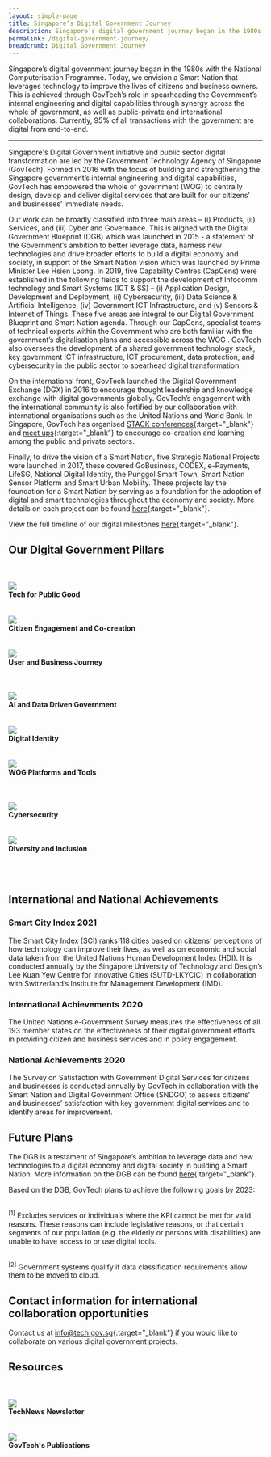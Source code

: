 ```yaml
---
layout: simple-page
title: Singapore’s Digital Government Journey
description: Singapore’s digital government journey began in the 1980s with the National Computerisation Programme. We have since started on building a Smart Nation for everyone.
permalink: /digital-government-journey/
breadcrumb: Digital Government Journey
---
```


Singapore’s digital government journey began in the 1980s with the National Computerisation Programme. Today, we envision a Smart Nation that leverages technology to improve the lives of citizens and business owners. This is achieved through GovTech’s role in spearheading the Government’s internal engineering and digital capabilities through synergy across the whole of government, as well as public-private and international collaborations. Currently, 95% of all transactions with the government are digital from end-to-end.

---

Singapore's Digital Government initiative and public sector digital transformation are led by the Government Technology Agency of Singapore (GovTech). Formed in 2016 with the focus of building and strengthening the Singapore government’s internal engineering and digital capabilities, GovTech has empowered the whole of government (WOG) to centrally design, develop and deliver digital services that are built for our citizens’ and businesses’ immediate needs. 

Our work can be broadly classified into three main areas – (i) Products, (ii) Services, and (iii) Cyber and Governance. This is aligned with the Digital Government Blueprint (DGB) which was launched in 2015 - a statement of the Government’s ambition to better leverage data, harness new technologies and drive broader efforts to build a digital economy and society, in support of the Smart Nation vision which was launched by Prime Minister Lee Hsien Loong. 
In 2019, five Capability Centres (CapCens) were established in the following fields to support the development of Infocomm technology and Smart Systems (ICT & SS) – (i) Application Design, Development and Deployment, (ii) Cybersecurity, (iii) Data Science & Artificial Intelligence, (iv) Government ICT Infrastructure, and (v) Sensors & Internet of Things. These five areas are integral to our Digital Government Blueprint and Smart Nation agenda. Through our CapCens, specialist teams of technical experts within the Government who are both familiar with the government’s digitalisation plans and accessible across the WOG  . GovTech also oversees the development of a shared government technology stack, key government ICT infrastructure, ICT procurement, data protection, and cybersecurity in the public sector to spearhead digital transformation.

On the international front, GovTech launched the Digital Government Exchange (DGX) in 2016 to encourage thought leadership and knowledge exchange with digital governments globally. GovTech’s engagement with the international community is also fortified by our collaboration with international organisations such as the United Nations and World Bank. In Singapore, GovTech has organised [STACK conferences](https://www.developer.tech.gov.sg/communities/events/overview){:target="_blank"} and [meet ups](https://www.developer.tech.gov.sg/communities/stack-x-meetups/overview.html){:target="_blank"} to encourage co-creation and learning among the public and private sectors. 

Finally, to drive the vision of a Smart Nation, five Strategic National Projects were launched in 2017, these covered GoBusiness, CODEX, e-Payments, LifeSG, National Digital Identity, the Punggol Smart Town, Smart Nation Sensor Platform and Smart Urban Mobility. These projects lay the foundation for a Smart Nation by serving as a foundation for the adoption of digital and smart technologies throughout the economy and society. More details on each project can be found [here](https://www.smartnation.gov.sg/initiatives/strategic-national-projects){:target="_blank"}.

View the full timeline of our digital milestones [here](https://www.tech.gov.sg/who-we-are/our-journey/){:target="_blank"}.

## Our Digital Government Pillars
<br>

<br>
<div class="row">
<div class="col"> 
<a href="/digital-government-journey/tech-for-public-good"><img src="/images/digital-transformation/icon-image-1.jpeg"></a><br>
		<div class="header"><b>Tech for Public Good</b></div><br>
</div>
<br>

</div>
	<div class="col"> 
<a href="/digital-government-journey/tech-for-public-good"><img src="/images/digital-transformation/icon-image-1.jpeg"></a><br>
		<div class="header"><b>Citizen Engagement and Co-creation</b></div><br>
</div>
<br>

</div>
	<div class="col"> 
<a href="/digital-government-journey/tech-for-public-good"><img src="/images/digital-transformation/icon-image-1.jpeg"></a><br>
		<div class="header"><b>User and Business Journey</b></div><br>
</div>
<br></div></div>


<br>
<div class="row">
<div class="col"> 
<a href="/digital-government-journey/tech-for-public-good"><img src="/images/digital-transformation/icon-image-1.jpeg"></a><br>
		<div class="header"><b>AI and Data Driven Government</b></div><br>
</div>
<br>

</div>
	<div class="col"> 
<a href="/digital-government-journey/tech-for-public-good"><img src="/images/digital-transformation/icon-image-1.jpeg"></a><br>
		<div class="header"><b>Digital Identity</b></div><br>
</div>
<br>

</div>
	<div class="col"> 
<a href="/digital-government-journey/tech-for-public-good"><img src="/images/digital-transformation/icon-image-1.jpeg"></a><br>
		<div class="header"><b>WOG Platforms and Tools</b></div><br>
</div>
<br></div></div>

<br>
<div class="row">
<div class="col"> 
<a href="/digital-government-journey/tech-for-public-good"><img src="/images/digital-transformation/icon-image-1.jpeg"></a><br>
		<div class="header"><b>Cybersecurity</b></div><br>
<br>

</div>
	<div class="col"> 
<a href="/digital-government-journey/tech-for-public-good"><img src="/images/digital-transformation/icon-image-1.jpeg"></a><br>
		<div class="header"><b>Diversity and Inclusion</b></div><br>
<br>

</div>
<div class="col">
</div>
<br></div>

## International and National Achievements

### Smart City Index  2021
The Smart City Index (SCI) ranks 118 cities based on citizens’ perceptions of how technology can improve their lives, as well as on economic and social data taken from the United Nations Human Development Index (HDI). It is conducted annually by the Singapore University of Technology and Design’s Lee Kuan Yew Centre for Innovative Cities (SUTD-LKYCIC) in collaboration with Switzerland’s Institute for Management Development (IMD).

### International Achievements 2020
The United Nations e-Government Survey  measures the effectiveness of all 193 member states on the effectiveness of their digital government efforts in providing citizen and business services and in policy engagement.  

### National Achievements 2020
The Survey on Satisfaction with Government Digital Services for citizens and businesses is conducted annually by GovTech in collaboration with the Smart Nation and Digital Government Office (SNDGO) to assess citizens’ and businesses’ satisfaction with key government digital services and to identify areas for improvement.

## Future Plans

The DGB is a testament of Singapore’s ambition to leverage data and new technologies to a digital economy and digital society in building a Smart Nation. More information on the DGB can be found [here](https://www.tech.gov.sg/digital-government-blueprint/){:target="_blank"}.

Based on the DGB, GovTech plans to achieve the following goals by 2023:




<br><sup>[1]</sup> Excludes services or individuals where the KPI cannot be met for valid reasons. These reasons can include legislative reasons, or that certain segments of our population (e.g. the elderly or persons with disabilities) are unable to have access to or use digital tools. 

<br><sup>[2]</sup> Government systems qualify if data classification requirements allow them to be moved to cloud.

## Contact information for international collaboration opportunities

Contact us at [info@tech.gov.sg](mailto:info@tech.gov.sg){:target="_blank"} if you would like to collaborate on various digital government projects.

## Resources
<br>

<br>
<div class="row">
<div class="col"> 
<a href="/media/technews/subscribe"><img src="/images/digital-transformation/icon-image-1.jpeg"></a><br>
		<div class="header"><b>TechNews Newsletter</b></div><br>
</div>
<br>

</div>
	<div class="col"> 
<a href="/media/corporate-publications"><img src="/images/digital-transformation/icon-image-1.jpeg"></a><br>
		<div class="header"><b>GovTech's Publications</b></div><br>
<br>

</div>
<div class="col">
</div>
<br></div>





